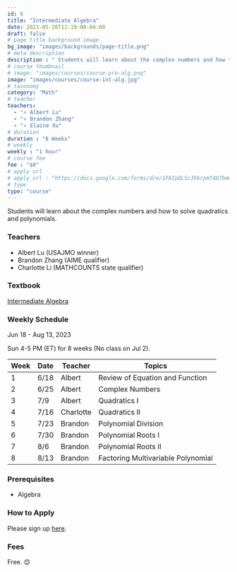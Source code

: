 ```yaml
---
id: 6
title: "Intermediate Algebra"
date: 2023-05-26T11:19:00-04:00
draft: false
# page title background image
bg_image: "images/backgrounds/page-title.png"
# meta description
description : " Students will learn about the complex numbers and how to solve quadratics and polynomials."
# course thumbnail
# image: "images/courses/course-pre-alg.png"
image: "images/courses/course-int-alg.jpg"
# taxonomy
category: "Math"
# teacher
teachers:
  - "⭐️ Albert Lu"
  - "⭐️ Brandon Zhang"
  - "⭐️ Elaine Xu"
# duration
duration : "8 Weeks"
# weekly
weekly : "1 hour"
# course fee
fee : "$0"
# apply url
# apply_url : "https://docs.google.com/forms/d/e/1FAIpQLScJhbrpmT4D7bmmWS-SxtIcm6NyngImbRl7m6QWbmQjjixZag/viewform"
# type
type: "course"
---
```


Students will learn about the complex numbers and how to solve quadratics and polynomials. 


### Teachers

* Albert Lu (USAJMO winner)
* Brandon Zhang (AIME qualifier)
* Charlotte Li (MATHCOUNTS state qualifier)

### Textbook 
[Intermediate Algebra](https://artofproblemsolving.com/store/book/intermediate-algebra)

### Weekly Schedule

Jun 18 - Aug 13, 2023

Sun 4-5 PM (ET) for 8 weeks (No class on Jul 2).

|Week   |Date    | Teacher   | Topics
|-------|--------|-----------|--------------
|1      |6/18    | Albert    | Review of Equation and Function
|2      |6/25    | Albert    | Complex Numbers
|3      |7/9     | Albert    | Quadratics I
|4      |7/16    | Charlotte | Quadratics II
|5      |7/23    | Brandon   | Polynomial Division
|6      |7/30    | Brandon   | Polynomial Roots I
|7      |8/6     | Brandon   | Polynomial Roots II
|8      |8/13    | Brandon   | Factoring Multivariable Polynomial


### Prerequisites

* Algebra

### How to Apply

Please sign up [here](https://forms.gle/aBzjbyJBFg1CieVC8).

### Fees

Free. 😊

